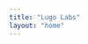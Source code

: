 ```yaml
---
title: "Lugo Labs"
layout: "home"
---
```


<span id="typeit-text" class="block text-xl text-neutral-300"></span>
